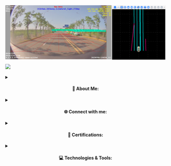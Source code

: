 <img align="middle" alt="Coding" width="800" src="./fusion.PNG">

[![](https://visitcount.itsvg.in/api?id=seyed-behzad-hosseini&icon=5&color=12)](https://visitcount.itsvg.in)

<details><summary>
<h4 align="center">
💫 About Me:
</h4></summary>

🎓 MSc in Artificial Intelligence from Sadjad University of Technology — focused on robotics, vision & perception.  
💼 Algorithm Engineer @ **Software‑Motion Inc.** — integrating advanced SLAM, calibration, and perception algorithms.  
🤖 Skilled in 3D vision, LiDAR-camera calibration, visual-inertial SLAM, and ROS development.  
🌍 Open to new opportunities across Europe in AI, robotics, or autonomous vehicle perception.  
📫 Contact: **behzad.onlive@gmail.com**  
🍢 Fun fact: I’m a kebab connoisseur 🍖
</details>

<details><summary>
<h4 align="center">
🌐 Connect with me:
</h4></summary>

[![LinkedIn](https://img.shields.io/badge/LinkedIn-%230077B5.svg?logo=linkedin&logoColor=white)](https://linkedin.com/in/seyed-behzad-hosseini9)  
[![GitHub](https://img.shields.io/badge/GitHub-%23121011.svg?logo=github&logoColor=white)](https://github.com/behzad-hosseyni)  
</details>

<details><summary>
<h4 align="center">
📜 Certifications:
</h4></summary>

- ✅ Deep Learning Specialization – **deeplearning.ai**  
- ✅ TensorFlow Developer Certificate – **DeepLearning.AI**  
- ✅ AI For Everyone – **Coursera**  
- ✅ Introduction to Self-Driving Cars – **University of Toronto**  
- ✅ Autonomous Robots – **Columbia University**  
- ✅ Programming for Everyone (Python) – **University of Michigan**  
</details>

<details><summary>
<h4 align="center">
💻 Technologies & Tools:
</h4></summary>

![C++](https://img.shields.io/badge/C++-%2300599C.svg?style=plastic&logo=c%2B%2B&logoColor=white)  
![Python](https://img.shields.io/badge/Python-3670A0?style=plastic&logo=python&logoColor=ffdd54)  
![ROS](https://img.shields.io/badge/ROS-22314E?style=plastic&logo=ros&logoColor=white)  
![OpenCV](https://img.shields.io/badge/OpenCV-%23white.svg?style=plastic&logo=opencv&logoColor=white)  
![PyTorch](https://img.shields.io/badge/PyTorch-%23EE4C2C.svg?style=plastic&logo=PyTorch&logoColor=white)  
![TensorFlow](https://img.shields.io/badge/TensorFlow-%23FF6F00.svg?style=plastic&logo=TensorFlow&logoColor=white)  
![Keras](https://img.shields.io/badge/Keras-%23D00000.svg?style=plastic&logo=Keras&logoColor=white)  
![Docker](https://img.shields.io/badge/Docker-%230db7ed.svg?style=plastic&logo=docker&logoColor=white)  
![Git](https://img.shields.io/badge/Git-F05032?style=plastic&logo=git&logoColor=white)  
![Linux](https://img.shields.io/badge/Linux-FCC624?style=plastic&logo=linux&logoColor=black)  
![MATLAB](https://img.shields.io/badge/MATLAB-%23e16737.svg?style=plastic&logo=Mathworks&logoColor=white)  
![CARLA](https://img.shields.io/badge/CARLA-Simulator-blueviolet)  
![GTSAM](https://img.shields.io/badge/GTSAM%20-Bayes%20SLAMsteelgray)  
![ORB‑SLAM3](https://img.shields.io/badge/ORB‑SLAM3-Real‑Time%20Visual%20SLAMorange)
</details>
